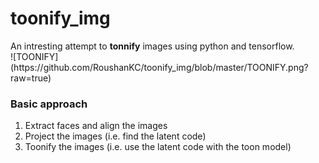 <h1>toonify_img</h1>
An intresting attempt to <b>tonnify</b> images using python and tensorflow.
<br>
![TOONIFY](https://github.com/RoushanKC/toonify_img/blob/master/TOONIFY.png?raw=true)

<h3>Basic approach</h3>
<ol type="1">
    <li>Extract faces and align the images</li>
    <li>Project the images (i.e. find the latent code)</li>
    <li>Toonify the images (i.e. use the latent code with the toon model)</li>
</ol>
